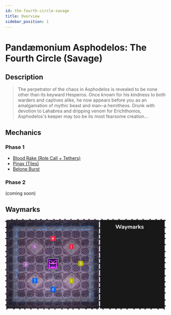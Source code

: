 ```yaml
---
id: the-fourth-circle-savage
title: Overview
sidebar_position: 1
---
```

# Pandæmonium Asphodelos: The Fourth Circle (Savage)

## Description
>The perpetrator of the chaos in Asphodelos is revealed to be none other than its keyward Hesperos. Once known for his kindness to both warders and captives alike, he now appears before you as an amalgamation of mythic beast and man─a hemitheos. Drunk with devotion to Lahabrea and dripping venom for Erichthonios, Asphodelos's keeper may too be its most fearsome creation... 

## Mechanics
### Phase 1
- [Blood Rake (Role Call + Tethers)](./blood-rake.md)
- [Pinax (Tiles)](./pinax.md)
- [Belone Burst](./belone-burst.md)

### Phase 2
(coming soon)


## Waymarks
![Waymarks](/img/pandaemonium-asphodelos/the-fourth-circle/waymarks.webp)